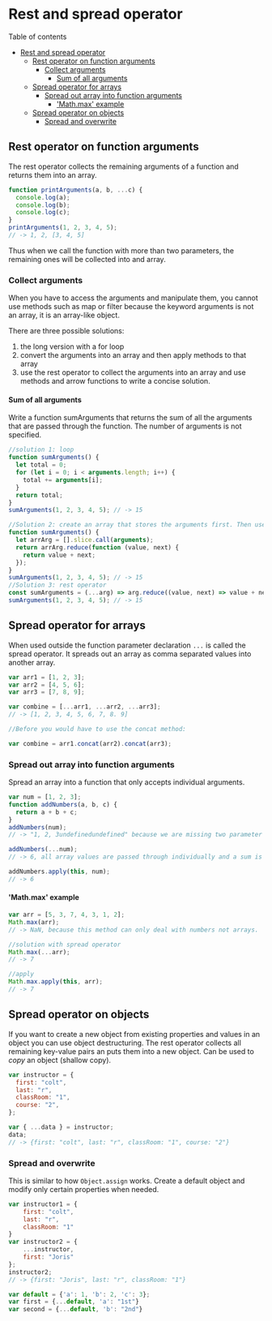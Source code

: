 # Rest and spread operator

Table of contents

- [Rest and spread operator](#rest-and-spread-operator)
  - [Rest operator on function arguments](#rest-operator-on-function-arguments)
    - [Collect arguments](#collect-arguments)
      - [Sum of all arguments](#sum-of-all-arguments)
  - [Spread operator for arrays](#spread-operator-for-arrays)
    - [Spread out array into function arguments](#spread-out-array-into-function-arguments)
      - ['Math.max' example](#mathmax-example)
  - [Spread operator on objects](#spread-operator-on-objects)
    - [Spread and overwrite](#spread-and-overwrite)

## Rest operator on function arguments

The rest operator collects the remaining arguments of a function and returns them into an array.

```js
function printArguments(a, b, ...c) {
  console.log(a);
  console.log(b);
  console.log(c);
}
printArguments(1, 2, 3, 4, 5);
// -> 1, 2, [3, 4, 5]
```

Thus when we call the function with more than two parameters, the remaining ones will be collected into and array.

### Collect arguments

When you have to access the arguments and manipulate them, you cannot use methods such as map or filter because the keyword arguments is not an array, it is an array-like object.

There are three possible solutions:

1. the long version with a for loop
2. convert the arguments into an array and then apply methods to that array
3. use the rest operator to collect the arguments into an array and use methods and arrow functions to write a concise solution.

#### Sum of all arguments

Write a function sumArguments that returns the sum of all the arguments that are passed through the function. The number of arguments is not specified.

```js
//solution 1: loop
function sumArguments() {
  let total = 0;
  for (let i = 0; i < arguments.length; i++) {
    total += arguments[i];
  }
  return total;
}
sumArguments(1, 2, 3, 4, 5); // -> 15

//Solution 2: create an array that stores the arguments first. Then use reduce to compute the sum.
function sumArguments() {
  let arrArg = [].slice.call(arguments);
  return arrArg.reduce(function (value, next) {
    return value + next;
  });
}
sumArguments(1, 2, 3, 4, 5); // -> 15
//Solution 3: rest operator
const sumArguments = (...arg) => arg.reduce((value, next) => value + next);
sumArguments(1, 2, 3, 4, 5); // -> 15
```

## Spread operator for arrays

When used outside the function parameter declaration `...` is called the spread operator. It spreads out an array as comma separated values into another array.

```js
var arr1 = [1, 2, 3];
var arr2 = [4, 5, 6];
var arr3 = [7, 8, 9];

var combine = [...arr1, ...arr2, ...arr3];
// -> [1, 2, 3, 4, 5, 6, 7, 8. 9]

//Before you would have to use the concat method:

var combine = arr1.concat(arr2).concat(arr3);
```

### Spread out array into function arguments

Spread an array into a function that only accepts individual arguments.

```js
var num = [1, 2, 3];
function addNumbers(a, b, c) {
  return a + b + c;
}
addNumbers(num);
// -> "1, 2, 3undefinedundefined" because we are missing two parameter b and c.

addNumbers(...num);
// -> 6, all array values are passed through individually and a sum is returned.

addNumbers.apply(this, num);
// -> 6
```

#### 'Math.max' example

```js
var arr = [5, 3, 7, 4, 3, 1, 2];
Math.max(arr);
// -> NaN, because this method can only deal with numbers not arrays.

//solution with spread operator
Math.max(...arr);
// -> 7

//apply
Math.max.apply(this, arr);
// -> 7
```

## Spread operator on objects

If you want to create a new object from existing properties and values in an object you can use object destructuring. The rest operator collects all remaining key-value pairs an puts them into a new object. Can be used to _copy_ an object (shallow copy).

```js
var instructor = {
  first: "colt",
  last: "r",
  classRoom: "1",
  course: "2",
};

var { ...data } = instructor;
data;
// -> {first: "colt", last: "r", classRoom: "1", course: "2"}
```

### Spread and overwrite

This is similar to how `Object.assign` works. Create a default object and modify only certain properties when needed.

```js
var instructor1 = {
	first: "colt",
	last: "r",
	classRoom: "1"
}
var instructor2 = {
	...instructor,
	first: "Joris"
};
instructor2;
// -> {first: "Joris", last: "r", classRoom: "1"}

var default = {'a': 1, 'b': 2, 'c': 3};
var first = {...default, 'a': "1st"}
var second = {...default, 'b': "2nd"}
```
